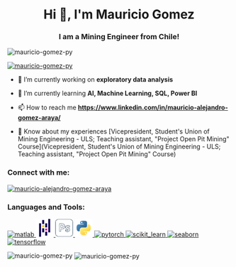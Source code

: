 <h1 align="center">Hi 👋, I'm Mauricio Gomez</h1>
<h3 align="center">I am a Mining Engineer from Chile!</h3>

<p align="left"> <img src="https://komarev.com/ghpvc/?username=mauricio-gomez-py&label=Profile%20views&color=0e75b6&style=flat" alt="mauricio-gomez-py" /> </p>

<p align="left"> <a href="https://github.com/ryo-ma/github-profile-trophy"><img src="https://github-profile-trophy.vercel.app/?username=mauricio-gomez-py" alt="mauricio-gomez-py" /></a> </p>

- 🔭 I’m currently working on **exploratory data analysis**

- 🌱 I’m currently learning **AI, Machine Learning, SQL, Power BI**

- 📫 How to reach me **https://www.linkedin.com/in/mauricio-alejandro-gomez-araya/**

- 📄 Know about my experiences [Vicepresident, Student's Union of Mining Engineering - ULS; Teaching assistant, "Project Open Pit Mining" Course](Vicepresident, Student's Union of Mining Engineering - ULS; Teaching assistant, "Project Open Pit Mining" Course)

<h3 align="left">Connect with me:</h3>
<p align="left">
<a href="https://linkedin.com/in/mauricio-alejandro-gomez-araya" target="blank"><img align="center" src="https://raw.githubusercontent.com/rahuldkjain/github-profile-readme-generator/master/src/images/icons/Social/linked-in-alt.svg" alt="mauricio-alejandro-gomez-araya" height="30" width="40" /></a>
</p>

<h3 align="left">Languages and Tools:</h3>
<p align="left"> <a href="https://www.mathworks.com/" target="_blank" rel="noreferrer"> <img src="https://upload.wikimedia.org/wikipedia/commons/2/21/Matlab_Logo.png" alt="matlab" width="40" height="40"/> </a> <a href="https://pandas.pydata.org/" target="_blank" rel="noreferrer"> <img src="https://raw.githubusercontent.com/devicons/devicon/2ae2a900d2f041da66e950e4d48052658d850630/icons/pandas/pandas-original.svg" alt="pandas" width="40" height="40"/> </a> <a href="https://www.photoshop.com/en" target="_blank" rel="noreferrer"> <img src="https://raw.githubusercontent.com/devicons/devicon/master/icons/photoshop/photoshop-line.svg" alt="photoshop" width="40" height="40"/> </a> <a href="https://www.python.org" target="_blank" rel="noreferrer"> <img src="https://raw.githubusercontent.com/devicons/devicon/master/icons/python/python-original.svg" alt="python" width="40" height="40"/> </a> <a href="https://pytorch.org/" target="_blank" rel="noreferrer"> <img src="https://www.vectorlogo.zone/logos/pytorch/pytorch-icon.svg" alt="pytorch" width="40" height="40"/> </a> <a href="https://scikit-learn.org/" target="_blank" rel="noreferrer"> <img src="https://upload.wikimedia.org/wikipedia/commons/0/05/Scikit_learn_logo_small.svg" alt="scikit_learn" width="40" height="40"/> </a> <a href="https://seaborn.pydata.org/" target="_blank" rel="noreferrer"> <img src="https://seaborn.pydata.org/_images/logo-mark-lightbg.svg" alt="seaborn" width="40" height="40"/> </a> <a href="https://www.tensorflow.org" target="_blank" rel="noreferrer"> <img src="https://www.vectorlogo.zone/logos/tensorflow/tensorflow-icon.svg" alt="tensorflow" width="40" height="40"/> </a> </p>

<p><img align="left" src="https://github-readme-stats.vercel.app/api/top-langs?username=mauricio-gomez-py&show_icons=true&locale=en&layout=compact" alt="mauricio-gomez-py" /></p>

<p>&nbsp;<img align="center" src="https://github-readme-stats.vercel.app/api?username=mauricio-gomez-py&show_icons=true&locale=en" alt="mauricio-gomez-py" /></p>

